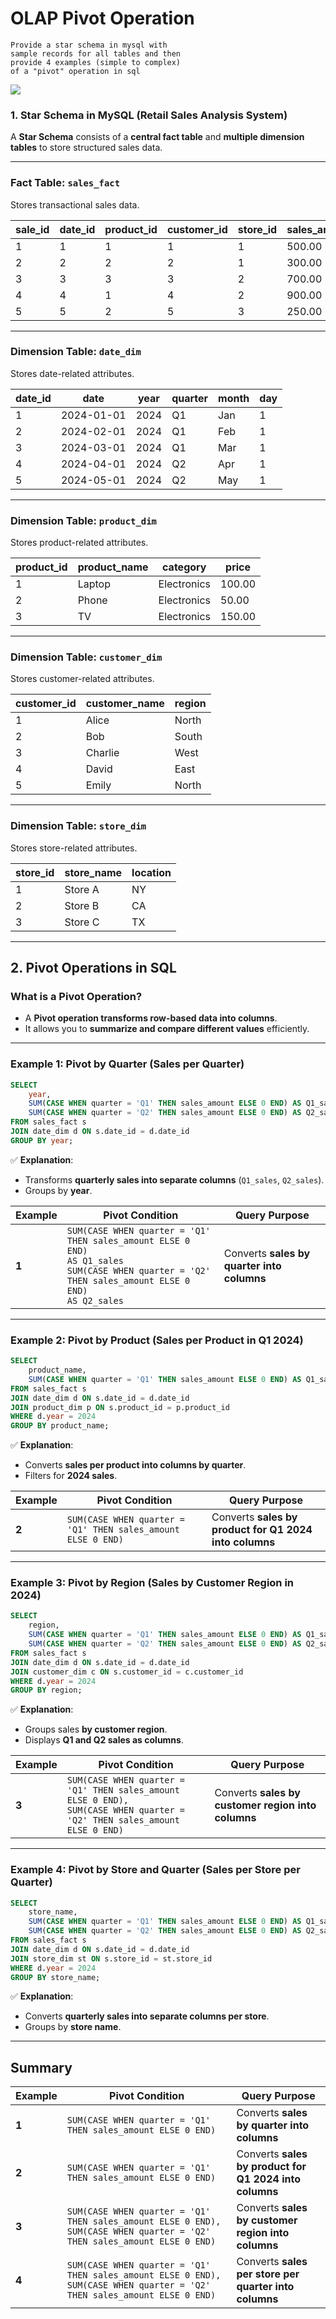 # OLAP Pivot Operation

	Provide a star schema in mysql with 
	sample records for all tables and then 
	provide 4 examples (simple to complex) 
	of a "pivot" operation in sql



![](./images/olap-pivot-2.png)

### **1. Star Schema in MySQL (Retail Sales Analysis System)**  

A **Star Schema** consists of a **central fact table** and **multiple dimension tables** to store structured sales data.

---

### **Fact Table: `sales_fact`**
Stores transactional sales data.

| sale_id | date_id | product_id | customer_id | store_id | sales_amount | quantity_sold |
|---------|---------|------------|-------------|----------|--------------|---------------|
| 1       | 1       | 1          | 1           | 1        | 500.00       | 5             |
| 2       | 2       | 2          | 2           | 1        | 300.00       | 3             |
| 3       | 3       | 3          | 3           | 2        | 700.00       | 7             |
| 4       | 4       | 1          | 4           | 2        | 900.00       | 9             |
| 5       | 5       | 2          | 5           | 3        | 250.00       | 2             |

---

### **Dimension Table: `date_dim`**
Stores date-related attributes.

| date_id | date       | year | quarter | month | day |
|---------|-----------|------|---------|-------|-----|
| 1       | 2024-01-01 | 2024 | Q1      | Jan   | 1   |
| 2       | 2024-02-01 | 2024 | Q1      | Feb   | 1   |
| 3       | 2024-03-01 | 2024 | Q1      | Mar   | 1   |
| 4       | 2024-04-01 | 2024 | Q2      | Apr   | 1   |
| 5       | 2024-05-01 | 2024 | Q2      | May   | 1   |

---

### **Dimension Table: `product_dim`**
Stores product-related attributes.

| product_id | product_name | category  | price  |
|------------|-------------|-----------|--------|
| 1          | Laptop      | Electronics | 100.00 |
| 2          | Phone       | Electronics | 50.00  |
| 3          | TV          | Electronics | 150.00 |

---

### **Dimension Table: `customer_dim`**
Stores customer-related attributes.

| customer_id | customer_name | region   |
|------------|--------------|---------|
| 1          | Alice        | North   |
| 2          | Bob          | South   |
| 3          | Charlie      | West    |
| 4          | David        | East    |
| 5          | Emily        | North   |

---

### **Dimension Table: `store_dim`**
Stores store-related attributes.

| store_id | store_name | location |
|----------|-----------|----------|
| 1        | Store A   | NY       |
| 2        | Store B   | CA       |
| 3        | Store C   | TX       |

---

## **2. Pivot Operations in SQL**
### **What is a Pivot Operation?**
- A **Pivot operation transforms row-based data into columns**.
- It allows you to **summarize and compare different values** efficiently.

---

### **Example 1: Pivot by Quarter (Sales per Quarter)**
```sql
SELECT 
    year,
    SUM(CASE WHEN quarter = 'Q1' THEN sales_amount ELSE 0 END) AS Q1_sales,
    SUM(CASE WHEN quarter = 'Q2' THEN sales_amount ELSE 0 END) AS Q2_sales
FROM sales_fact s
JOIN date_dim d ON s.date_id = d.date_id
GROUP BY year;
```
✅ **Explanation**:
- Transforms **quarterly sales into separate columns** (`Q1_sales`, `Q2_sales`).
- Groups by **year**.


| **Example** | **Pivot Condition** | **Query Purpose** |
|------------|---------------------|-------------------|
| **1** | `SUM(CASE WHEN quarter = 'Q1' THEN sales_amount ELSE 0 END)` <br> `AS Q1_sales` <br> `SUM(CASE WHEN quarter = 'Q2' THEN sales_amount ELSE 0 END)` <br> `AS Q2_sales` | Converts **sales by quarter into columns** |

---

### **Example 2: Pivot by Product (Sales per Product in Q1 2024)**
```sql
SELECT 
    product_name,
    SUM(CASE WHEN quarter = 'Q1' THEN sales_amount ELSE 0 END) AS Q1_sales
FROM sales_fact s
JOIN date_dim d ON s.date_id = d.date_id
JOIN product_dim p ON s.product_id = p.product_id
WHERE d.year = 2024
GROUP BY product_name;
```
✅ **Explanation**:
- Converts **sales per product into columns by quarter**.
- Filters for **2024 sales**.



| **Example** | **Pivot Condition** | **Query Purpose** |
|------------|---------------------|-------------------|
| **2** | `SUM(CASE WHEN quarter = 'Q1' THEN sales_amount ELSE 0 END)` | Converts **sales by product for Q1 2024 into columns** |

---

### **Example 3: Pivot by Region (Sales by Customer Region in 2024)**
```sql
SELECT 
    region,
    SUM(CASE WHEN quarter = 'Q1' THEN sales_amount ELSE 0 END) AS Q1_sales,
    SUM(CASE WHEN quarter = 'Q2' THEN sales_amount ELSE 0 END) AS Q2_sales
FROM sales_fact s
JOIN date_dim d ON s.date_id = d.date_id
JOIN customer_dim c ON s.customer_id = c.customer_id
WHERE d.year = 2024
GROUP BY region;
```
✅ **Explanation**:
- Groups sales **by customer region**.
- Displays **Q1 and Q2 sales as columns**.


| **Example** | **Pivot Condition** | **Query Purpose** |
|------------|---------------------|-------------------|
| **3** | `SUM(CASE WHEN quarter = 'Q1' THEN sales_amount ELSE 0 END),` <br> `SUM(CASE WHEN quarter = 'Q2' THEN sales_amount ELSE 0 END)` | Converts **sales by customer region into columns** |

---

### **Example 4: Pivot by Store and Quarter (Sales per Store per Quarter)**
```sql
SELECT 
    store_name,
    SUM(CASE WHEN quarter = 'Q1' THEN sales_amount ELSE 0 END) AS Q1_sales,
    SUM(CASE WHEN quarter = 'Q2' THEN sales_amount ELSE 0 END) AS Q2_sales
FROM sales_fact s
JOIN date_dim d ON s.date_id = d.date_id
JOIN store_dim st ON s.store_id = st.store_id
WHERE d.year = 2024
GROUP BY store_name;
```
✅ **Explanation**:
- Converts **quarterly sales into separate columns per store**.
- Groups by **store name**.

---

## **Summary**

| **Example** | **Pivot Condition** | **Query Purpose** |
|------------|---------------------|-------------------|
| **1** | `SUM(CASE WHEN quarter = 'Q1' THEN sales_amount ELSE 0 END)` | Converts **sales by quarter into columns** |
| **2** | `SUM(CASE WHEN quarter = 'Q1' THEN sales_amount ELSE 0 END)` | Converts **sales by product for Q1 2024 into columns** |
| **3** | `SUM(CASE WHEN quarter = 'Q1' THEN sales_amount ELSE 0 END), SUM(CASE WHEN quarter = 'Q2' THEN sales_amount ELSE 0 END)` | Converts **sales by customer region into columns** |
| **4** | `SUM(CASE WHEN quarter = 'Q1' THEN sales_amount ELSE 0 END), SUM(CASE WHEN quarter = 'Q2' THEN sales_amount ELSE 0 END)` | Converts **sales per store per quarter into columns** |

